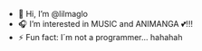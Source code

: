 - 🌺 Hi, I’m @lilmaglo
- 🎧 I’m interested in MUSIC and ANIMANGA 💕!!!
- ⚡ Fun fact: I´m not a programmer... hahahah

<!---
lilmaglo/lilmaglo is a ✨ special ✨ repository because its `README.md` (this file) appears on your GitHub profile.
You can click the Preview link to take a look at your changes.
--->
